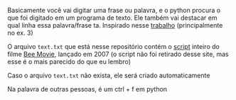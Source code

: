 Basicamente você vai digitar uma frase ou palavra, e o python procura o que foi digitado em um programa de texto. Ele também vai destacar em qual linha essa palavra/frase ta. Inspirado 
nesse [trabalho](https://github.com/Kovalski-rgb/RA_AF10)  (principalmente no ex. 3)

O arquivo `text.txt` que está nesse repositório contém o [script](http://www.script-o-rama.com/movie_scripts/a1/bee-movie-script-transcript-seinfeld.html) inteiro do filme [Bee Movie](https://pt.wikipedia.org/wiki/Bee_Movie), lançado em 2007 (o script não foi retirado desse site, mas esse é o mais parecido do que eu lembro)

Caso o arquivo `text.txt` não exista, ele será criado automaticamente

Na palavra de outras pessoas, é um ctrl + f em python
